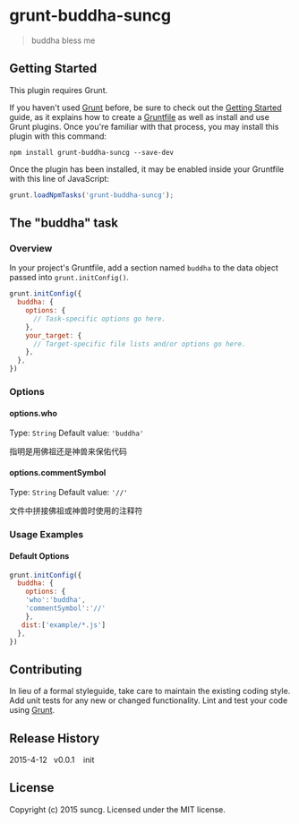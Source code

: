 # grunt-buddha-suncg

> buddha bless me

## Getting Started
This plugin requires Grunt.

If you haven't used [Grunt](http://gruntjs.com/) before, be sure to check out the [Getting Started](http://gruntjs.com/getting-started) guide, as it explains how to create a [Gruntfile](http://gruntjs.com/sample-gruntfile) as well as install and use Grunt plugins. Once you're familiar with that process, you may install this plugin with this command:

```shell
npm install grunt-buddha-suncg --save-dev
```

Once the plugin has been installed, it may be enabled inside your Gruntfile with this line of JavaScript:

```js
grunt.loadNpmTasks('grunt-buddha-suncg');
```

## The "buddha" task

### Overview
In your project's Gruntfile, add a section named `buddha` to the data object passed into `grunt.initConfig()`.

```js
grunt.initConfig({
  buddha: {
    options: {
      // Task-specific options go here.
    },
    your_target: {
      // Target-specific file lists and/or options go here.
    },
  },
})
```

### Options

#### options.who
Type: `String`
Default value: `'buddha'`


指明是用佛祖还是神兽来保佑代码

#### options.commentSymbol
Type: `String`
Default value: `'//'`

文件中拼接佛祖或神兽时使用的注释符

### Usage Examples

#### Default Options

```js
grunt.initConfig({
  buddha: {
    options: {
    'who':'buddha',
    'commentSymbol':'//'
    },
   dist:['example/*.js']
  },
})
```



## Contributing
In lieu of a formal styleguide, take care to maintain the existing coding style. Add unit tests for any new or changed functionality. Lint and test your code using [Grunt](http://gruntjs.com/).

## Release History
2015-4-12&nbsp;&nbsp;&nbsp;v0.0.1&nbsp;&nbsp;&nbsp; init

## License
Copyright (c) 2015 suncg. Licensed under the MIT license.
